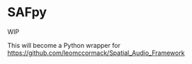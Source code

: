 # SAFpy
WIP

This will become a Python wrapper for
https://github.com/leomccormack/Spatial_Audio_Framework
